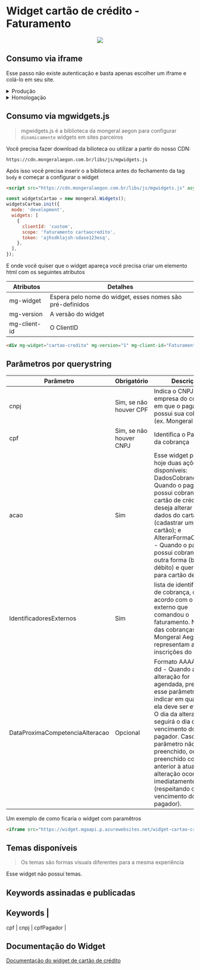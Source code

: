 
# Widget cartão de crédito - Faturamento

<p align="center">
  <img src="https://mag-widgethmg.mongeralaegonapi.p.azurewebsites.net/images/catalogo-cartaodecredito.png">
</p>

## Consumo via iframe

Esse passo não existe autenticação e basta apenas escolher um iframe e colá-lo em seu site.

<details><summary>Produção</summary>
<p>

```html
<iframe src="https://widget.mgaapi.p.azurewebsites.net/widget-cartao-credito/v1/"></iframe>
```

</p>
</details>

<details><summary>Homologação</summary>
<p>

```html
<iframe src="https://mag-widgethmg.mongeralaegonapi.p.azurewebsites.net/widget-cartao-credito/v1/"></iframe>
```

</p>
</details>

## Consumo via mgwidgets.js

> mgwidgets.js é a biblioteca da mongeral aegon para configurar `dinamicamente` widgets em sites parceiros

Você precisa fazer download da bilioteca ou utilizar a partir do nosso CDN:

```
https://cdn.mongeralaegon.com.br/libs/js/mgwidgets.js
```

Após isso você precisa inserir o a biblioteca antes do fechamento da tag ```body``` e começar a configurar o widget

```html
<script src="https://cdn.mongeralaegon.com.br/libs/js/mgwidgets.js" async></script>
```
``` javascript
const widgetsCartao = new mongeral.Widgets();
widgetsCartao.init({
  mode: 'development',
  widgets: [
    {
      clientId: 'custom',
      scope: 'faturamento cartaocredito',
      token: 'ajhsdklajsh-sdase123esq',
    },
  ],
});
```

E onde você quiser que o widget apareça você precisa criar um elemento html com os seguintes atributos

Atributos | Detalhes
----------|---------
mg-widget | Espera pelo nome do widget, esses nomes são pré-definidos
mg-version | A versão do widget 
mg-client-id | O ClientID 

```html
<div mg-widget="cartao-credito" mg-version="1" mg-client-id="Faturamento"></div>
```


## Parâmetros por querystring

Parâmetro | Obrigatório | Descrição
----------| ------------|----------
cnpj | Sim, se não houver CPF | Indica o CNPJ da empresa do convênio em que o pagador possui sua cobrança (ex. Mongeral Aegon)
cpf | Sim, se não houver CNPJ | Identifica o Pagador da cobrança
acao | Sim | Esse widget possui hoje duas ações disponíveis: DadosCobranca - Quando o pagador já possui cobrança de cartão de crédito, e deseja alterar os dados do cartão (cadastrar um novo cartão); e AlterarFormaCobranca - Quando o pagador possui cobrança de outra forma (boleto, débito) e quer alterar para cartão de crédito
IdentificadoresExternos | Sim | lista de identificadores de cobrança, de acordo com o sistema externo que comandou o faturamento. No caso das cobranças Mongeral Aegon, representam as inscrições do pagador
DataProximaCompetenciaAlteracao | Opcional | Formato AAAA-MM-dd -  Quando a alteração for agendada, preencha esse parâmetro para indicar em qual mês ela deve ser efetivada. O dia da alteração seguirá o dia de vencimento do pagador. Caso esse parâmetro não seja preenchido, ou venha preenchido com data anterior à atual, a alteração ocorrerá imediatamente (respeitando o dia do vencimento do pagador).

Um exemplo de como ficaria o widget com paramêtros

```html
<iframe src="https://widget.mgaapi.p.azurewebsites.net/widget-cartao-credito/v1/?cnpj=33608308000173&acao=DadosCobranca&IdentificadoresExternos=1059407541780&DataProximaCompetenciaAlteracao=2018-12-31"></iframe>
```

## Temas disponíveis

> Os temas são formas visuais diferentes para a mesma experiência

Esse widget não possuí temas.

## Keywords assinadas e publicadas

Keywords |
--------
cpf | 
cnpj |
cpfPagador |

## Documentação do Widget

[Documentação do widget de cartão de crédito](#)
